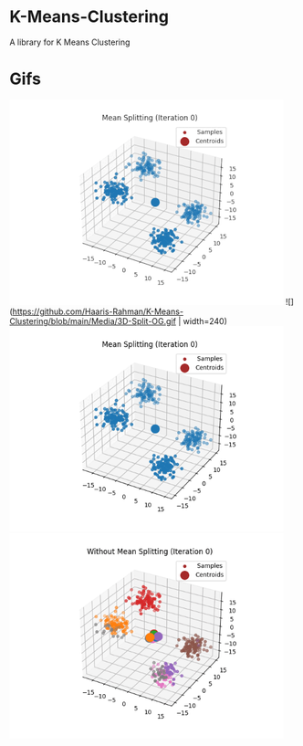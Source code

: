 # K-Means-Clustering
 A library for K Means Clustering

# Gifs
 ![](https://github.com/Haaris-Rahman/K-Means-Clustering/blob/main/Media/3D-Split.gif)
 ![](https://github.com/Haaris-Rahman/K-Means-Clustering/blob/main/Media/3D-Split-OG.gif | width=240)
 <img src="https://github.com/Haaris-Rahman/K-Means-Clustering/blob/main/Media/3D-Split-OG.gif" width="480" height="360"/> <img src="https://github.com/Haaris-Rahman/K-Means-Clustering/blob/main/Media/3D-No%20Split.gif" width="480" height="360" />